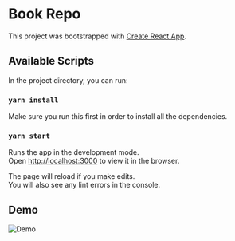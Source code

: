 # Book Repo

This project was bootstrapped with [Create React App](https://github.com/facebook/create-react-app).

## Available Scripts

In the project directory, you can run:

### `yarn install`

Make sure you run this first in order to install all the dependencies.

### `yarn start`

Runs the app in the development mode.\
Open [http://localhost:3000](http://localhost:3000) to view it in the browser.

The page will reload if you make edits.\
You will also see any lint errors in the console.

## Demo

![Demo](https://github.com/prof-lupin/book-repo/blob/master/demo/Screen%20Recording%202021-01-24%20at%2011.05.29%20PM.gif)
